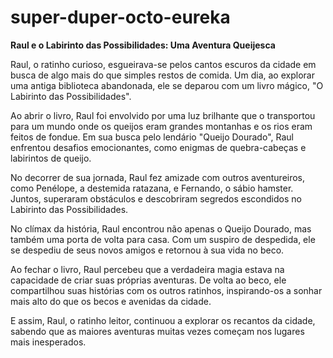 # super-duper-octo-eureka

**Raul e o Labirinto das Possibilidades: Uma Aventura Queijesca**

Raul, o ratinho curioso, esgueirava-se pelos cantos escuros da cidade em busca de algo mais do que simples restos de comida. Um dia, ao explorar uma antiga biblioteca abandonada, ele se deparou com um livro mágico, "O Labirinto das Possibilidades".

Ao abrir o livro, Raul foi envolvido por uma luz brilhante que o transportou para um mundo onde os queijos eram grandes montanhas e os rios eram feitos de fondue. Em sua busca pelo lendário "Queijo Dourado", Raul enfrentou desafios emocionantes, como enigmas de quebra-cabeças e labirintos de queijo.

No decorrer de sua jornada, Raul fez amizade com outros aventureiros, como Penélope, a destemida ratazana, e Fernando, o sábio hamster. Juntos, superaram obstáculos e descobriram segredos escondidos no Labirinto das Possibilidades.

No clímax da história, Raul encontrou não apenas o Queijo Dourado, mas também uma porta de volta para casa. Com um suspiro de despedida, ele se despediu de seus novos amigos e retornou à sua vida no beco.

Ao fechar o livro, Raul percebeu que a verdadeira magia estava na capacidade de criar suas próprias aventuras. De volta ao beco, ele compartilhou suas histórias com os outros ratinhos, inspirando-os a sonhar mais alto do que os becos e avenidas da cidade.

E assim, Raul, o ratinho leitor, continuou a explorar os recantos da cidade, sabendo que as maiores aventuras muitas vezes começam nos lugares mais inesperados.

